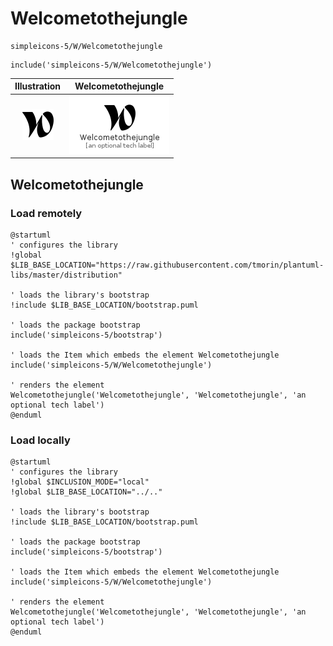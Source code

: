 # Welcometothejungle


```text
simpleicons-5/W/Welcometothejungle
```

```text
include('simpleicons-5/W/Welcometothejungle')
```



| Illustration | Welcometothejungle |
| :---: | :---: |
| ![illustration for Illustration](../../simpleicons-5/W/Welcometothejungle.png) | ![illustration for Welcometothejungle](../../simpleicons-5/W/Welcometothejungle.Local.png) |




## Welcometothejungle

### Load remotely
```plantuml
@startuml
' configures the library
!global $LIB_BASE_LOCATION="https://raw.githubusercontent.com/tmorin/plantuml-libs/master/distribution"

' loads the library's bootstrap
!include $LIB_BASE_LOCATION/bootstrap.puml

' loads the package bootstrap
include('simpleicons-5/bootstrap')

' loads the Item which embeds the element Welcometothejungle
include('simpleicons-5/W/Welcometothejungle')

' renders the element
Welcometothejungle('Welcometothejungle', 'Welcometothejungle', 'an optional tech label')
@enduml
```

### Load locally
```plantuml
@startuml
' configures the library
!global $INCLUSION_MODE="local"
!global $LIB_BASE_LOCATION="../.."

' loads the library's bootstrap
!include $LIB_BASE_LOCATION/bootstrap.puml

' loads the package bootstrap
include('simpleicons-5/bootstrap')

' loads the Item which embeds the element Welcometothejungle
include('simpleicons-5/W/Welcometothejungle')

' renders the element
Welcometothejungle('Welcometothejungle', 'Welcometothejungle', 'an optional tech label')
@enduml
```

